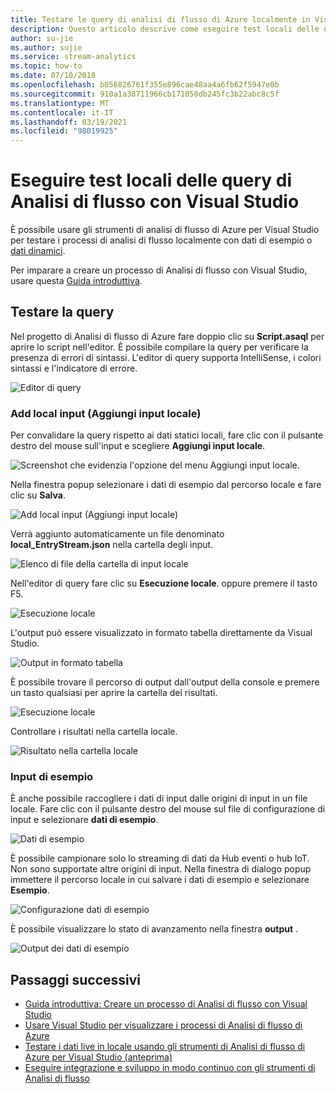 ```yaml
---
title: Testare le query di analisi di flusso di Azure localmente in Visual Studio
description: Questo articolo descrive come eseguire test locali delle query con gli strumenti di Analisi di flusso di Azure per Visual Studio.
author: su-jie
ms.author: sujie
ms.service: stream-analytics
ms.topic: how-to
ms.date: 07/10/2018
ms.openlocfilehash: b856826761f355e896cae48aa4a6fb62f5947e0b
ms.sourcegitcommit: 910a1a38711966cb171050db245fc3b22abc8c5f
ms.translationtype: MT
ms.contentlocale: it-IT
ms.lasthandoff: 03/19/2021
ms.locfileid: "98019925"
---
```

# <a name="test-stream-analytics-queries-locally-with-visual-studio"></a>Eseguire test locali delle query di Analisi di flusso con Visual Studio

È possibile usare gli strumenti di analisi di flusso di Azure per Visual Studio per testare i processi di analisi di flusso localmente con dati di esempio o [dati dinamici](stream-analytics-live-data-local-testing.md). 

Per imparare a creare un processo di Analisi di flusso con Visual Studio, usare questa [Guida introduttiva](stream-analytics-quick-create-vs.md).

## <a name="test-your-query"></a>Testare la query

Nel progetto di Analisi di flusso di Azure fare doppio clic su **Script.asaql** per aprire lo script nell'editor. È possibile compilare la query per verificare la presenza di errori di sintassi. L'editor di query supporta IntelliSense, i colori sintassi e l'indicatore di errore.

![Editor di query](./media/stream-analytics-vs-tools-local-run/stream-analytics-tools-for-vs-query-01.png)
 
### <a name="add-local-input"></a>Add local input (Aggiungi input locale)

Per convalidare la query rispetto ai dati statici locali, fare clic con il pulsante destro del mouse sull'input e scegliere **Aggiungi input locale**.
   
![Screenshot che evidenzia l'opzione del menu Aggiungi input locale.](./media/stream-analytics-vs-tools-local-run/stream-analytics-tools-for-vs-add-local-input-01.png)
   
Nella finestra popup selezionare i dati di esempio dal percorso locale e fare clic su **Salva**.
   
![Add local input (Aggiungi input locale)](./media/stream-analytics-vs-tools-local-run/stream-analytics-tools-for-vs-add-local-input-02.png)
   
Verrà aggiunto automaticamente un file denominato **local_EntryStream.json** nella cartella degli input.
   
![Elenco di file della cartella di input locale](./media/stream-analytics-vs-tools-local-run/stream-analytics-tools-for-vs-add-local-input-03.png)
   
Nell'editor di query fare clic su **Esecuzione locale**. oppure premere il tasto F5.
   
![Esecuzione locale](./media/stream-analytics-vs-tools-local-run/stream-analytics-tools-for-vs-local-run-01.png)
   
L'output può essere visualizzato in formato tabella direttamente da Visual Studio.

![Output in formato tabella](./media/stream-analytics-vs-tools-local-run/stream-analytics-for-vs-local-result.png)

È possibile trovare il percorso di output dall'output della console e premere un tasto qualsiasi per aprire la cartella dei risultati.
   
![Esecuzione locale](./media/stream-analytics-vs-tools-local-run/stream-analytics-tools-for-vs-local-run-02.png)
   
Controllare i risultati nella cartella locale.
   
![Risultato nella cartella locale](./media/stream-analytics-vs-tools-local-run/stream-analytics-tools-for-vs-local-run-03.png)
   

### <a name="sample-input"></a>Input di esempio
È anche possibile raccogliere i dati di input dalle origini di input in un file locale. Fare clic con il pulsante destro del mouse sul file di configurazione di input e selezionare **dati di esempio**. 

![Dati di esempio](./media/stream-analytics-vs-tools-local-run/stream-analytics-tools-for-vs-sample-data-01.png)

È possibile campionare solo lo streaming di dati da Hub eventi o hub IoT. Non sono supportate altre origini di input. Nella finestra di dialogo popup immettere il percorso locale in cui salvare i dati di esempio e selezionare **Esempio**.

![Configurazione dati di esempio](./media/stream-analytics-vs-tools-local-run/stream-analytics-tools-for-vs-sample-data-02.png)
 
È possibile visualizzare lo stato di avanzamento nella finestra **output** . 

![Output dei dati di esempio](./media/stream-analytics-vs-tools-local-run/stream-analytics-tools-for-vs-sample-data-03.png)

## <a name="next-steps"></a>Passaggi successivi

* [Guida introduttiva: Creare un processo di Analisi di flusso con Visual Studio](stream-analytics-quick-create-vs.md)
* [Usare Visual Studio per visualizzare i processi di Analisi di flusso di Azure](stream-analytics-vs-tools.md)
* [Testare i dati live in locale usando gli strumenti di Analisi di flusso di Azure per Visual Studio (anteprima)](stream-analytics-live-data-local-testing.md)
* [Eseguire integrazione e sviluppo in modo continuo con gli strumenti di Analisi di flusso](stream-analytics-tools-for-visual-studio-cicd.md)
